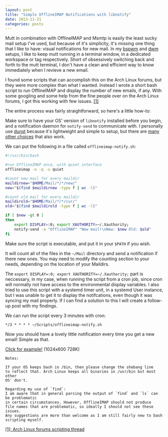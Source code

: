 ```yaml
---
layout: post
title: "Simple OfflineIMAP Notifications with libnotify"
date: 2013-11-21
categories: posts
---
```

 
Mutt in combination with OfflineIMAP and Msmtp is easily the least sucky mail setup
I've used, but because of it's simplicity, it's missing one thing that I 
like to have: visual notifications for new mail. In my [bspwm][bspwm] 
and [dwm][dwm] setups, I like to keep mutt running in a terminal window, 
in a dedicated workspace or tag respectively. Short of obsessively switching 
back and forth to the mutt terminal, I don't have a clean and efficient 
way to know immediately when I revieve a new email.

I found some scripts that can accomplish this on the Arch Linux forums, but
they were more complex than what I wanted. Instead I wrote a short bash script 
to run OfflineIMAP and display the number of new emails, if any. With some googling and 
some help from the fine people over on the Arch Linux forums, I got this working 
with few issues. [[1]](#aside)

The entire process was fairly straightforward, so here's a little how-to: 

Make sure to have your OS' version of `libnotify` installed 
before you begin, and a notification daemon for `notify-send` 
to communicate with. I personally use [dunst][dunst] because it's 
lightweight and simple to setup, but there are [many other choices][notify] 
that also work.

We can put the following in a file called `offlineimap-notify.sh`: 

```bash
#!/usr/bin/bash

#run OfflineIMAP once, with quiet interface
offlineimap -o -q -u quiet

#count new mail for every maildir
maildirnew="$HOME/Mail/*/*/new/"
new="$(find $maildirnew -type f | wc -l)"

#count old mail for every maildir
maildirold="$HOME/Mail/*/*/cur/"
old="$(find $maildirold -type f | wc -l)"

if [ $new -gt 0 ] 
then
    export DISPLAY=:0; export XAUTHORITY=~/.Xauthority; 
    notify-send -a "OfflineIMAP" "New mail!\nNew: $new Old: $old"
fi
```

Make sure the script is executable, and put it in your `$PATH` if you wish.

It will count all of the files in the `~/Mail` directory and send a notification 
if there new ones. You may need to modify the counting section to your needs, depending
on the location of your Maildirs.

The `export DISPLAY=:0; export XAUTHORITY=~/.Xauthority;` part is neccessary, 
in my case, when running the script from a cron job, since cron will normally 
not have access to the environmental display variables. I also tried to use
this script with a systemd timer unit, in a systemd User instance, but I 
was unable to get it to display the notifcations, even though it was syncing
my mail properly. If I can find a solution to this I will create a follow-up
post with my findings.

We can run the script every 3 minutes with cron:

```
*/3 * * * * ~/Scripts/offlineimap-notify.sh
```

Now you should have a lovely little notification every time you get a new 
email! Simple as that.

[Click for example!][muttimg] (1024x600 728K)

```
Notes: 

If your OS keeps bash in /bin, then please change the shebang line 
to reflect that. Arch Linux keeps all binaries in /usr/bin but most other 
OS' don't.

Regarding my use of `find`: 
I am aware that in general parsing the output of `find` and `ls` can be problematic 
in certain circumstances. However, OfflineIMAP should not produce 
file names that are problematic, so ideally I should not see these issues. 
Any suggestions are more than welcome as I am still fairly new to bash
scripting myself.
```

<a name="aside">[[1]: Arch Linux forums scripting thread][aside]</a>

[bspwm]: https://bbs.archlinux.org/viewtopic.php?id=149444
[dwm]: http://dwm.suckless.org/
[dunst]: https://www.archlinux.org/packages/community/x86_64/dunst/
[notify]: https://wiki.archlinux.org/index.php/Libnotify#Builtin_servers
[aside]: https://bbs.archlinux.org/viewtopic.php?pid=1346862#p1346862
[muttimg]: /mutt.png
